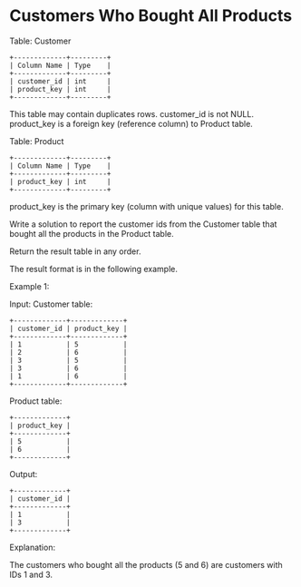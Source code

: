 # Customers Who Bought All Products

Table: Customer
```
+-------------+---------+
| Column Name | Type    |
+-------------+---------+
| customer_id | int     |
| product_key | int     |
+-------------+---------+
```
This table may contain duplicates rows. 
customer_id is not NULL.
product_key is a foreign key (reference column) to Product table.
 

Table: Product
```
+-------------+---------+
| Column Name | Type    |
+-------------+---------+
| product_key | int     |
+-------------+---------+
```
product_key is the primary key (column with unique values) for this table.
 

Write a solution to report the customer ids from the Customer table that bought all the products in the Product table.

Return the result table in any order.

The result format is in the following example.

 

Example 1:

Input: 
Customer table:
```
+-------------+-------------+
| customer_id | product_key |
+-------------+-------------+
| 1           | 5           |
| 2           | 6           |
| 3           | 5           |
| 3           | 6           |
| 1           | 6           |
+-------------+-------------+
```
Product table:
```
+-------------+
| product_key |
+-------------+
| 5           |
| 6           |
+-------------+
```
Output: 
```
+-------------+
| customer_id |
+-------------+
| 1           |
| 3           |
+-------------+
```

Explanation: 

The customers who bought all the products (5 and 6) are customers with IDs 1 and 3.
